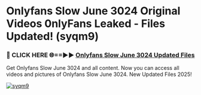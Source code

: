 # Onlyfans Slow June 3024 Original Videos 0nlyFans Leaked - Files Updated! (syqm9)

<h3>🔴 CLICK HERE 🌐==►► <a href="https://tinyurl.com/4seja8ks" rel="nofollow">Onlyfans Slow June 3024 Updated Files</a></h3>

Get Onlyfans Slow June 3024 and all content. Now you can access all videos and pictures of Onlyfans Slow June 3024. New Updated Files 2025!

[![syqm9](https://i.imgur.com/EWjZXRe.gif)](https://tinyurl.com/4seja8ks)
